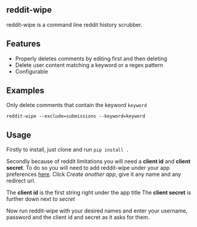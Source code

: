## reddit-wipe
reddit-wipe is a command line reddit history scrubber. 

## Features
* Properly deletes comments by editing first and then deleting
* Delete user content matching a keyword or a regex pattern
* Configurable

## Examples

Only delete comments that contain the keyword `keyword`

`reddit-wipe --exclude=submissions --keyword=keyword`

## Usage
Firstly to install, just clone and run `pip install .`

Secondly because of reddit limitations you will need a **client id** and **client secret**.
To do so you will need to add reddit-wipe under your app preferences [here](https://www.reddit.com/prefs/apps).
Click *Create another app*, give it any name and any redirect url. 

The **client id** is the first string right under the app title
The **client secret** is further down next to *secret*

Now run reddit-wipe with your desired names and enter your username, password and the client id and secret
as it asks for them.

